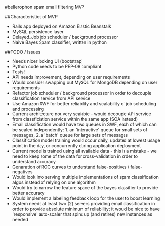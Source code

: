 #bellerophon
spam email filtering MVP


##Characteristics of MVP
- Rails app deployed on Amazon Elastic Beanstalk
- MySQL persistence layer
- Delayed_Job job scheduler / background processor
- Naive Bayes Spam classifier, written in python



##TODO / Issues
- Needs nicer looking UI (bootstrap)
- Python code needs to be PEP-08 compliant
- Tests!
- API needs improvement, depending on user requirements
- Would consider swapping out MySQL for MongoDB depending on user requirements
- Refactor job scheduler / background processor in order to decouple classification service from API service
- Use Amazon SWF for better reliability and scalability of job scheduling and processing
- Current architecture not very scalable - would decouple API service from classficiation service within the same app (SOA instead)
- Email classification would have two queues in SWF, each of which can be scaled independently: 1. an 'interactive' queue for small sets of messages, 2. a 'batch' queue for large sets of messages
- Classification model training would occur daily, updated at lowest usage point in the day, or concurrently during application deployment
- Current model is trained using all available data - this is a mistake - we need to keep some of the data for cross-validation in order to understand accuracy 
- Genaration of ROC curves to understand false-positives / false-negatives
- Would look into serving multiple implementations of spam classification algos instead of relying on one algorithm
- Would try to narrow the feature space of the bayes classifier to provide better accuracy
- Would implement a labeling feedback loop for the user to boost learning
- System needs at least two (2) servers providing email classification in order to provide absolute minimum of reliability; it would be nice to have 'responsive' auto-scaler that spins up (and retires) new instances as needed
